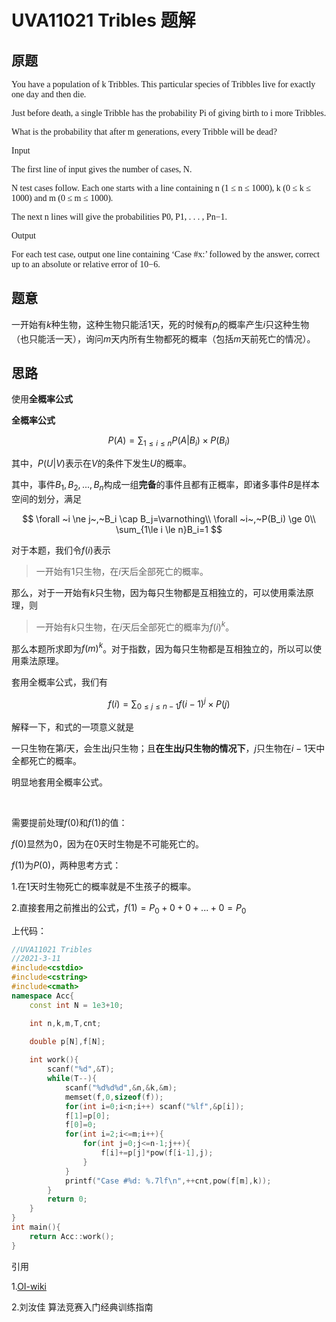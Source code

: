 # UVA11021 Tribles 题解

## 原题
<font face="Consolas">

You have a population of k Tribbles. This particular species of Tribbles live for exactly one day and then die. 


Just before death, a single Tribble has the probability Pi of giving birth to i more Tribbles.


What is the probability that after m generations, every Tribble will be dead?

Input


The first line of input gives the number of cases, N. 

N test cases follow. Each one starts with a line containing n (1 ≤ n ≤ 1000), k (0 ≤ k ≤ 1000) and m (0 ≤ m ≤ 1000). 

The next n lines will give the probabilities P0, P1, . . . , Pn−1.

Output

For each test case, output one line containing ‘Case #x:’ followed by the answer, correct up to an
absolute or relative error of 10−6.

</font>

## 题意

一开始有$k$种生物，这种生物只能活$1$天，死的时候有$p_i$的概率产生$i$只这种生物（也只能活一天），询问$m$天内所有生物都死的概率（包括$m$天前死亡的情况）。

## 思路

使用**全概率公式**

**全概率公式**$~$$~$$~$$~$

$$
P(A)=\sum_{1 \le i \le n}P(A|B_i)\times P(B_i)
$$

其中，$P(U|V)$表示在$V$的条件下发生$U$的概率。

其中，事件$B_1,B_2,...,B_n$构成一组**完备**的事件且都有正概率，即诸多事件$B$是样本空间的划分，满足

$$
\forall ~i \ne j~,~B_i \cap B_j=\varnothing\\
\forall ~i~,~P(B_i) \ge 0\\
\sum_{1\le i \le n}B_i=1
$$

对于本题，我们令$f(i)$表示

>一开始有$1$只生物，在$i$天后全部死亡的概率。

那么，对于一开始有$k$只生物，因为每只生物都是互相独立的，可以使用乘法原理，则

>一开始有$k$只生物，在$i$天后全部死亡的概率为$f(i)^k$。

那么本题所求即为$f(m)^k$。对于指数，因为每只生物都是互相独立的，所以可以使用乘法原理。

套用全概率公式，我们有

$$
f(i)=\sum_{0\le j \le n-1}f(i-1)^j \times P(j)
$$

解释一下，和式的一项意义就是

一只生物在第$i$天，会生出$j$只生物；且**在生出$j$只生物的情况下**，$j$只生物在$i-1$天中全都死亡的概率。

明显地套用全概率公式。

$~$


需要提前处理$f(0)$和$f(1)$的值：

$f(0)$显然为$0$，因为在$0$天时生物是不可能死亡的。

$f(1)$为$P(0)$，两种思考方式：

1.在$1$天时生物死亡的概率就是不生孩子的概率。

2.直接套用之前推出的公式，$f(1)=P_0+0+0+...+0=P_0$

上代码：
```cpp
//UVA11021 Tribles
//2021-3-11
#include<cstdio>
#include<cstring>
#include<cmath>
namespace Acc{
	const int N = 1e3+10;

	int n,k,m,T,cnt;

	double p[N],f[N];
	
	int work(){
		scanf("%d",&T);
		while(T--){
			scanf("%d%d%d",&n,&k,&m);
			memset(f,0,sizeof(f));
			for(int i=0;i<n;i++) scanf("%lf",&p[i]);
			f[1]=p[0];
            f[0]=0;
			for(int i=2;i<=m;i++){
				for(int j=0;j<=n-1;j++){
					f[i]+=p[j]*pow(f[i-1],j);
				}
			}
			printf("Case #%d: %.7lf\n",++cnt,pow(f[m],k));
		}
		return 0;
	}
}
int main(){
	return Acc::work();
}
```

引用

1.[OI-wiki](https://oi-wiki.org/math/expectation/#_10)

2.刘汝佳 算法竞赛入门经典训练指南